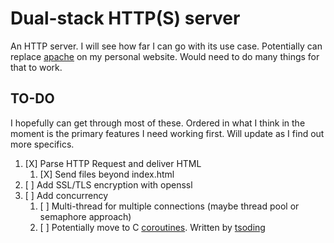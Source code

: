 # Dual-stack HTTP(S) server 

An HTTP server. I will see how far I can go with its use case. 
Potentially can replace [apache](https://httpd.apache.org/) on my personal website.
Would need to do many things for that to work.


## TO-DO
I hopefully can get through most of these. Ordered in what I think in the moment
is the primary features I need working first. Will update as I find out more specifics.

1. [X] Parse HTTP Request and deliver HTML
    1. [X] Send files beyond index.html
2. [ ] Add SSL/TLS encryption with openssl
3. [ ] Add concurrency
    1. [ ] Multi-thread for multiple connections (maybe thread pool or semaphore approach)
    2. [ ] Potentially move to C [coroutines](https://github.com/tsoding/coroutines). 
    Written by [tsoding](https://github.com/tsoding)
